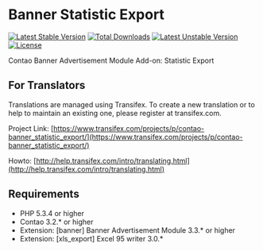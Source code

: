 Banner Statistic Export
=======================
[![Latest Stable Version](https://poser.pugx.org/bugbuster/banner_statistic_export/v/stable.svg)](https://packagist.org/packages/bugbuster/banner_statistic_export) [![Total Downloads](https://poser.pugx.org/bugbuster/banner_statistic_export/downloads.svg)](https://packagist.org/packages/bugbuster/banner_statistic_export) [![Latest Unstable Version](https://poser.pugx.org/bugbuster/banner_statistic_export/v/unstable.svg)](https://packagist.org/packages/bugbuster/banner_statistic_export) [![License](https://poser.pugx.org/bugbuster/banner_statistic_export/license.svg)](https://packagist.org/packages/bugbuster/banner_statistic_export)

Contao Banner Advertisement Module Add-on: Statistic Export

## For Translators
Translations are managed using Transifex. To create a new translation or to help to maintain an existing one, please register at transifex.com.

Project Link: [https://www.transifex.com/projects/p/contao-banner_statistic_export/](https://www.transifex.com/projects/p/contao-banner_statistic_export/)

Howto: [http://help.transifex.com/intro/translating.html](http://help.transifex.com/intro/translating.html)

## Requirements
* PHP 5.3.4 or higher
* Contao 3.2.* or higher
* Extension: [banner] Banner Advertisement Module 3.3.* or higher
* Extension: [xls_export] Excel 95 writer 3.0.*
